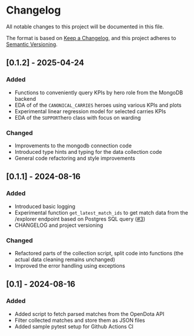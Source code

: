 # Changelog

All notable changes to this project will be documented in this file.

The format is based on [Keep a Changelog](https://keepachangelog.com/en/1.1.0/),
and this project adheres to [Semantic Versioning](https://semver.org/spec/v2.0.0.html).

## [0.1.2] - 2025-04-24
### Added
- Functions to conveniently query KPIs by hero role from the MongoDB backend
- EDA of of the `CANONICAL_CARRIES` heroes using various KPIs and plots
- Experimental linear regression model for selected carries KPIs
- EDA of the `SUPPORT`hero class with focus on warding

### Changed
- Improvements to the mongodb connection code
- Introduced type hints and typing for the data collection code
- General code refactoring and style improvements

## [0.1.1] - 2024-08-16
### Added
- Introduced basic logging
- Experimental function `get_latest_match_ids` to get match data from the /explorer endpoint based on Postgres SQL query ([#3](https://github.com/batukav/mmr-predictor/issues/3))
- CHANGELOG and project versioning

### Changed
- Refactored parts of the collection script, split code into functions (the actual data cleaning remains unchanged)
- Improved the error handling using exceptions


## [0.1] - 2024-08-16
### Added
- Added script to fetch parsed matches from the OpenDota API
- Filter collected matches and store them as JSON files
- Added sample pytest setup for Github Actions CI